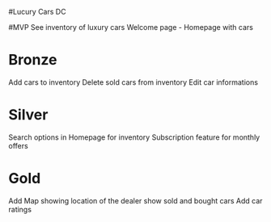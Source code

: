 #Lucury Cars DC

#MVP 
See inventory of luxury cars
Welcome page - Homepage with cars

# Bronze
Add cars to inventory
Delete sold cars from inventory 
Edit car informations

# Silver
Search options in Homepage for inventory 
Subscription feature for monthly offers

# Gold
Add Map showing location of the dealer
show sold and bought cars
Add car ratings
